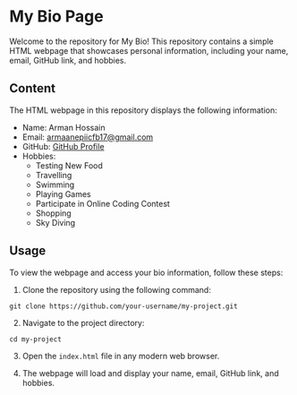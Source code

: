 # My Bio Page

Welcome to the repository for My Bio! This repository contains a simple HTML webpage that showcases personal information, including your name, email, GitHub link, and hobbies.

## Content

The HTML webpage in this repository displays the following information:

- Name: Arman Hossain
- Email: armaanepiicfb17@gmail.com
- GitHub: [GitHub Profile](https://github.com/armaanepiic)
- Hobbies:
  - Testing New Food
  - Travelling
  - Swimming
  - Playing Games
  - Participate in Online Coding Contest
  - Shopping
  - Sky Diving

## Usage

To view the webpage and access your bio information, follow these steps:

1. Clone the repository using the following command:

```
git clone https://github.com/your-username/my-project.git
```

2. Navigate to the project directory:

```
cd my-project
```

3. Open the `index.html` file in any modern web browser.

4. The webpage will load and display your name, email, GitHub link, and hobbies.